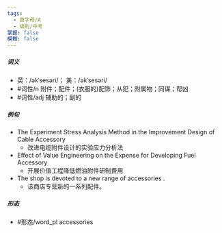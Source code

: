 ```yaml
---
tags:
  - 首字母/A
  - 级别/中考
掌握: false
模糊: false
---
```

##### 词义
- 英：/əkˈsesəri/； 美：/əkˈsesəri/
- #词性/n  附件；配件；(衣服的)配饰；从犯；附属物；同谋；帮凶
- #词性/adj  辅助的；副的
##### 例句
- The Experiment Stress Analysis Method in the Improvement Design of Cable Accessory
	- 改进电缆附件设计的实验应力分析法
- Effect of Value Engineering on the Expense for Developing Fuel Accessory
	- 开展价值工程降低燃油附件研制费用
- The shop is devoted to a new range of accessories .
	- 该商店专营新的一系列配件。
##### 形态
- #形态/word_pl accessories
